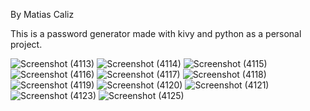 By Matias Caliz

This is a password generator made with kivy and python as a personal project.

![Screenshot (4113)](https://user-images.githubusercontent.com/69267208/171855671-7117bb35-e423-4013-943f-db34bb4479a7.png)
![Screenshot (4114)](https://user-images.githubusercontent.com/69267208/171855673-348b3500-180c-46df-bc80-1f7ad8fcbde6.png)
![Screenshot (4115)](https://user-images.githubusercontent.com/69267208/171855678-7d0d3ad8-e694-494a-9b63-03e7668581a4.png)
![Screenshot (4116)](https://user-images.githubusercontent.com/69267208/171855680-4c974075-3964-40da-b9e9-50a30257fd4b.png)
![Screenshot (4117)](https://user-images.githubusercontent.com/69267208/171855686-a329149a-c8fe-46b0-b729-de034829778a.png)
![Screenshot (4118)](https://user-images.githubusercontent.com/69267208/171855688-e0e4978c-2940-4b3d-ae51-dcd5d91ef4dd.png)
![Screenshot (4119)](https://user-images.githubusercontent.com/69267208/171855690-38f2a6fc-8d5b-4b49-9ea8-98ab864f0e0c.png)
![Screenshot (4120)](https://user-images.githubusercontent.com/69267208/171855696-86b1f381-3ca8-4e99-bf19-a22670f0c3df.png)
![Screenshot (4121)](https://user-images.githubusercontent.com/69267208/171855699-920990c5-85cb-4c22-ab19-aac7339b6d1d.png)
![Screenshot (4123)](https://user-images.githubusercontent.com/69267208/171855702-f3762a18-10e7-48c9-9cd9-b7c49b3c6db6.png)
![Screenshot (4125)](https://user-images.githubusercontent.com/69267208/171855710-94aad39e-3a63-4dd7-821a-654ea76e6246.png)
